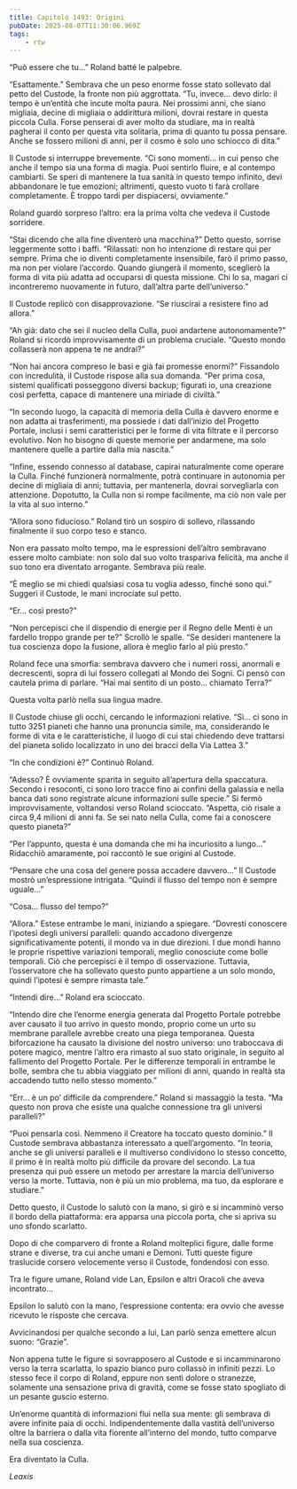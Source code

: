 ```yaml
---
title: Capitolo 1493: Origini
pubDate: 2025-08-07T11:30:06.969Z
tags:
    - rtw
---
```



“Può essere che tu…” Roland batté le palpebre.


“Esattamente.” Sembrava che un peso enorme fosse stato sollevato dal petto del Custode, la fronte non più aggrottata. “Tu, invece… devo dirlo: il tempo è un’entità che incute molta paura. Nei prossimi anni, che siano migliaia, decine di migliaia o addirittura milioni, dovrai restare in questa piccola Culla. Forse penserai di aver molto da studiare, ma in realtà pagherai il conto per questa vita solitaria, prima di quanto tu possa pensare. Anche se fossero milioni di anni, per il cosmo è solo uno schiocco di dita.”


Il Custode si interruppe brevemente. “Ci sono momenti… in cui penso che anche il tempo sia una forma di magia. Puoi sentirlo fluire, e al contempo cambiarti. Se speri di mantenere la tua sanità in questo tempo infinito, devi abbandonare le tue emozioni; altrimenti, questo vuoto ti farà crollare completamente. È troppo tardi per dispiacersi, ovviamente.”


Roland guardò sorpreso l’altro: era la prima volta che vedeva il Custode sorridere.


“Stai dicendo che alla fine diventerò una macchina?” Detto questo, sorrise leggermente sotto i baffi. “Rilassati: non ho intenzione di restare qui per sempre. Prima che io diventi completamente insensibile, farò il primo passo, ma non per violare l’accordo. Quando giungerà il momento, sceglierò la forma di vita più adatta ad occuparsi di questa missione. Chi lo sa, magari ci incontreremo nuovamente in futuro, dall’altra parte dell’universo.”


Il Custode replicò con disapprovazione. “Se riuscirai a resistere fino ad allora.”


“Ah già: dato che sei il nucleo della Culla, puoi andartene autonomamente?” Roland si ricordò improvvisamente di un problema cruciale. “Questo mondo collasserà non appena te ne andrai?”


“Non hai ancora compreso le basi e già fai promesse enormi?” Fissandolo con incredulità, il Custode rispose alla sua domanda. “Per prima cosa, sistemi qualificati posseggono diversi backup; figurati io, una creazione così perfetta, capace di mantenere una miriade di civiltà.”


“In secondo luogo, la capacità di memoria della Culla è davvero enorme e non adatta ai trasferimenti, ma possiede i dati dall’inizio del Progetto Portale, inclusi i semi caratteristici per le forme di vita filtrate e il percorso evolutivo. Non ho bisogno di queste memorie per andarmene, ma solo mantenere quelle a partire dalla mia nascita.”


“Infine, essendo connesso al database, capirai naturalmente come operare la Culla. Finché funzionerà normalmente, potrà continuare in autonomia per decine di migliaia di anni; tuttavia, per mantenerla, dovrai sorvegliarla con attenzione. Dopotutto, la Culla non si rompe facilmente, ma ciò non vale per la vita al suo interno.”


“Allora sono fiducioso.” Roland tirò un sospiro di sollevo, rilassando finalmente il suo corpo teso e stanco.


Non era passato molto tempo, ma le espressioni dell’altro sembravano essere molto cambiate: non solo dal suo volto traspariva felicità, ma anche il suo tono era diventato arrogante. Sembrava più reale.


“È meglio se mi chiedi qualsiasi cosa tu voglia adesso, finché sono qui.” Suggerì il Custode, le mani incrociate sul petto.


“Er… così presto?”


“Non percepisci che il dispendio di energie per il Regno delle Menti è un fardello troppo grande per te?” Scrollò le spalle. “Se desideri mantenere la tua coscienza dopo la fusione, allora è meglio farlo al più presto.”


Roland fece una smorfia: sembrava davvero che i numeri rossi, anormali e decrescenti, sopra di lui fossero collegati al Mondo dei Sogni. Ci pensò con cautela prima di parlare. “Hai mai sentito di un posto… chiamato Terra?”


Questa volta parlò nella sua lingua madre.


Il Custode chiuse gli occhi, cercando le informazioni relative. “Sì… ci sono in tutto 3251 pianeti che hanno una pronuncia simile, ma, considerando le forme di vita e le caratteristiche, il luogo di cui stai chiedendo deve trattarsi del pianeta solido localizzato in uno dei bracci della Via Lattea 3.”


“In che condizioni è?” Continuò Roland.


“Adesso? È ovviamente sparita in seguito all’apertura della spaccatura. Secondo i resoconti, ci sono loro tracce fino ai confini della galassia e nella banca dati sono registrate alcune informazioni sulle specie.” Si fermò improvvisamente, voltandosi verso Roland scioccato. “Aspetta, ciò risale a circa 9,4 milioni di anni fa. Se sei nato nella Culla, come fai a conoscere questo pianeta?”


“Per l’appunto, questa è una domanda che mi ha incuriosito a lungo…” Ridacchiò amaramente, poi raccontò le sue origini al Custode.


“Pensare che una cosa del genere possa accadere davvero…” Il Custode mostrò un’espressione intrigata. “Quindi il flusso del tempo non è sempre uguale…”


“Cosa… flusso del tempo?”


“Allora.” Estese entrambe le mani, iniziando a spiegare. “Dovresti conoscere l’ipotesi degli universi paralleli: quando accadono divergenze significativamente potenti, il mondo va in due direzioni. I due mondi hanno le proprie rispettive variazioni temporali, meglio conosciute come bolle temporali. Ciò che percepisci è il tempo di osservazione. Tuttavia, l’osservatore che ha sollevato questo punto appartiene a un solo mondo, quindi l’ipotesi è sempre rimasta tale.”


“Intendi dire…” Roland era scioccato.


“Intendo dire che l’enorme energia generata dal Progetto Portale potrebbe aver causato il tuo arrivo in questo mondo, proprio come un urto su membrane parallele avrebbe creato una piega temporanea. Questa biforcazione ha causato la divisione del nostro universo: uno traboccava di potere magico, mentre l’altro era rimasto al suo stato originale, in seguito al fallimento del Progetto Portale. Per le differenze temporali in entrambe le bolle, sembra che tu abbia viaggiato per milioni di anni, quando in realtà sta accadendo tutto nello stesso momento.”


“Err… è un po’ difficile da comprendere.” Roland si massaggiò la testa. “Ma questo non prova che esiste una qualche connessione tra gli universi paralleli?”


“Puoi pensarla così. Nemmeno il Creatore ha toccato questo dominio.” Il Custode sembrava abbastanza interessato a quell’argomento. “In teoria, anche se gli universi paralleli e il multiverso condividono lo stesso concetto, il primo è in realtà molto più difficile da provare del secondo. La tua presenza qui può essere un metodo per arrestare la marcia dell’universo verso la morte. Tuttavia, non è più un mio problema, ma tuo, da esplorare e studiare.”


Detto questo, il Custode lo salutò con la mano, si girò e si incamminò verso il bordo della piattaforma: era apparsa una piccola porta, che si apriva su uno sfondo scarlatto.


Dopo di che comparvero di fronte a Roland molteplici figure, dalle forme strane e diverse, tra cui anche umani e Demoni. Tutti queste figure traslucide corsero velocemente verso il Custode, fondendosi con esso.


Tra le figure umane, Roland vide Lan, Epsilon e altri Oracoli che aveva incontrato…


Epsilon lo salutò con la mano, l’espressione contenta: era ovvio che avesse ricevuto le risposte che cercava.


Avvicinandosi per qualche secondo a lui, Lan parlò senza emettere alcun suono: “Grazie”.


Non appena tutte le figure si sovrapposero al Custode e si incamminarono verso la terra scarlatta, lo spazio bianco puro collassò in infiniti pezzi. Lo stesso fece il corpo di Roland, eppure non sentì dolore o stranezze, solamente una sensazione priva di gravità, come se fosse stato spogliato di un pesante guscio esterno.


Un’enorme quantità di informazioni fluì nella sua mente: gli sembrava di avere infinite paia di occhi. Indipendentemente dalla vastità dell’universo oltre la barriera o dalla vita fiorente all’interno del mondo, tutto comparve nella sua coscienza.


Era diventato la Culla.










<em>Leaxis</em>
                                


                                



